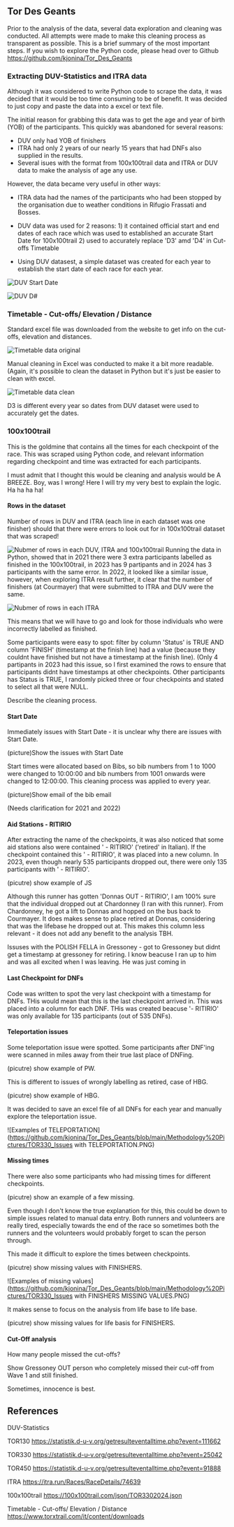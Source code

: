 ## Tor Des Geants
Prior to the analysis of the data, several data exploration and cleaning was conducted. All attempts were made to make this cleaning process as transparent as possible.
This is a brief summary of the most important steps.
If you wish to explore the Python code,  please head over to Github https://github.com/kjonina/Tor_Des_Geants

### Extracting DUV-Statistics and ITRA data
Although it was considered to write Python code to scrape the data, it was decided that it would be too time consuming to be of benefit. It was decided to just copy and paste the data into a excel or text file. 

The initial reason for grabbing this data was to get the age and year of birth (YOB) of the participants. This quickly was abandoned for several reasons: 
- DUV only had YOB of finishers
- ITRA had only 2 years of our nearly 15 years that had DNFs also supplied in the results. 
- Several isues with the format from 100x100trail data and ITRA or DUV data to make the analysis of age any use. 

However, the data became very useful in other ways:
- ITRA data had the names of the participants who had been stopped by the organisation due to weather conditions in Rifugio Frassati and Bosses.
- DUV data was used for 2 reasons: 1) it contained official start and end dates of each race which was used to established an accurate Start Date for 100x100trail 2) used to accurately replace 'D3' amd 'D4' in Cut-offs Timetable

- Using DUV datasest, a simple dataset was created for each year to establish the start date of each race for each year. 

![DUV Start Date](https://github.com/kjonina/Tor_Des_Geants/blob/main/Methodology%20Pictures/DUV%20Start%20Date.PNG)

![DUV D#](https://github.com/kjonina/Tor_Des_Geants/blob/main/Methodology%20Pictures/DUV%20D%23.PNG)

### Timetable - Cut-offs/ Elevation / Distance
Standard excel file was downloaded from the website to get info on the cut-offs, elevation and distances. 

![Timetable data original](https://github.com/kjonina/Tor_Des_Geants/blob/main/Methodology%20Pictures/TOR330%20Timetable%20Original.PNG)

Manual cleaning in Excel was conducted to make it a bit more readable.
(Again, it's possible to clean the dataset in Python but it's just be easier to clean with excel.

![Timetable data clean](https://github.com/kjonina/Tor_Des_Geants/blob/main/Methodology%20Pictures/TOR330%20Timetable%20Clean.PNG)

D3 is different every year so dates from DUV dataset were used to accurately get the dates.

### 100x100trail
This is the goldmine that contains all the times for each checkpoint of the race. This was scraped using Python code, and relevant information regarding checkpoint and time was extracted for each participants. 

I must admit that I thought this would be cleaning and analysis would be A BREEZE. Boy, was I wrong! Here I will try my very best to explain the logic. Ha ha ha ha!

#### Rows in the dataset
Number of rows in DUV and ITRA (each line in each dataset was one finisher) should that there were errors to look out for in 100x100trail dataset that was scraped!

![Nubmer of rows in each DUV, ITRA and 100x100trail](https://github.com/kjonina/Tor_Des_Geants/blob/main/Methodology%20Pictures/ITRA_DUV_TOR_rows%20comparison.PNG)
Running the data in Python, showed that in 2021 there were 3 extra participants labelled as finished in the 100x100trail, in 2023  has 9 partipants and in 2024 has 3 participants with the same error.
In 2022, it looked like a similar issue, however, when exploring ITRA result further, it clear that the number of finishers (at Courmayer) that were submitted to ITRA and DUV were  the same.  

![Nubmer of rows in each ITRA](https://github.com/kjonina/Tor_Des_Geants/blob/main/Methodology%20Pictures/ITRA_2022_finishers.PNG)

This means that we will have to go and look for those individuals who were incorrectly labelled as finished.


Some participants were easy to spot: filter by column 'Status' is TRUE AND column 'FINISH' (timestamp at the finish line) had a value (because they couldnt have finished but not have a timestamp at the finish line).
(Only 4 partipants in 2023 had this issue, so I first examined the rows to ensure that participants didnt have timestamps at other checkpoints. 
Other participants has Status is TRUE, I randomly picked three or four checkpoints and stated to select all that were NULL. 

Describe the cleaning process.

#### Start Date
Immediately issues with Start Date - it is unclear why there are issues with Start Date. 

(picture)Show the issues with Start Date

Start times were allocated based on Bibs, so bib numbers from 1 to 1000 were changed to 10:00:00 and bib numbers from 1001 onwards were changed to 12:00:00. 
This cleaning process was applied to every year.

(picture)Show email of the bib email

(Needs clarification for 2021 and 2022)

#### Aid Stations - RITIRIO
After extracting the name of the checkpoints, it was also noticed that some aid stations also were contained ' - RITIRIO' ('retired' in Italian). 
If the checkpoint contained this ' - RITIRIO', it was placed into a new column. In 2023, even though nearly 535 participants dropped out, there were only 135 participants with ' -  RITIRIO'.

(picutre) show example of JS

Although this runner has gotten  'Donnas OUT - RITIRIO', I am 100% sure that the individual dropped out at Chardonney (I ran with this runner).
From Chardonney, he got a lift to Donnas and hopped on the bus back to Courmayer. It does makes sense to place retired at Donnas, considering that was the lifebase he dropped out at. 
This makes this column less relevant - it does not add any benefit to the analysis TBH.


Issuses with the POLISH FELLA in Gressoney - got to Gressoney but didnt get a timestamp at gressoney for retiring. I know beacuse I ran up to him and was all excited when I was leaving. He was just coming in

#### Last Checkpoint for DNFs
Code was written to spot the very last checkpoint with a timestamp for DNFs. THis would mean that this is the last checkpoint arrived in.
This was placed into a column for each DNF. 
THis was created beacuse '- RITIRIO' was only available for 135 participants (out of 535 DNFs).


#### Teleportation issues
Some teleportation issue were spotted. Some participants after DNF'ing were scanned in miles away from their true last place of DNFing.

(picutre) show example of PW.

This is different to issues of wrongly labelling as retired, case of HBG.

(picutre) show example of HBG.

It was decided to save an excel file of all DNFs for each year and manually explore the teleportation issue.

![Examples of TELEPORTATION](https://github.com/kjonina/Tor_Des_Geants/blob/main/Methodology%20Pictures/TOR330_Issues with TELEPORTATION.PNG)

#### Missing times
There were also some participants who had missing times for different checkpoints. 

(picutre) show an example of a few missing.

Even though I don't know the true explanation for this, this could be down to simple issues related to manual data entry. 
Both runners and volunteers are really tired, especially towards the end of the race so sometimes both the runners and the volunteers would probably forget to scan the person through. 

This made it difficult to explore the times between checkpoints. 

(picutre) show missing values with FINISHERS. 


![Examples of missing values](https://github.com/kjonina/Tor_Des_Geants/blob/main/Methodology%20Pictures/TOR330_Issues with FINISHERS MISSING VALUES.PNG)


It makes sense to focus on the analysis from life base to life base. 

(picutre) show missing values for life basis for FINISHERS.



#### Cut-Off analysis
How many people missed the cut-offs?

Show Gressoney OUT person who completely missed their cut-off from Wave 1 and still finished. 

Sometimes, innocence is best.










## References
DUV-Statistics

TOR130
https://statistik.d-u-v.org/getresulteventalltime.php?event=111662

TOR330
https://statistik.d-u-v.org/getresulteventalltime.php?event=25042

TOR450
https://statistik.d-u-v.org/getresulteventalltime.php?event=91888


ITRA
https://itra.run/Races/RaceDetails/74639

100x100trail
https://100x100trail.com/json/TOR3302024.json


Timetable - Cut-offs/ Elevation / Distance
https://www.torxtrail.com/it/content/downloads